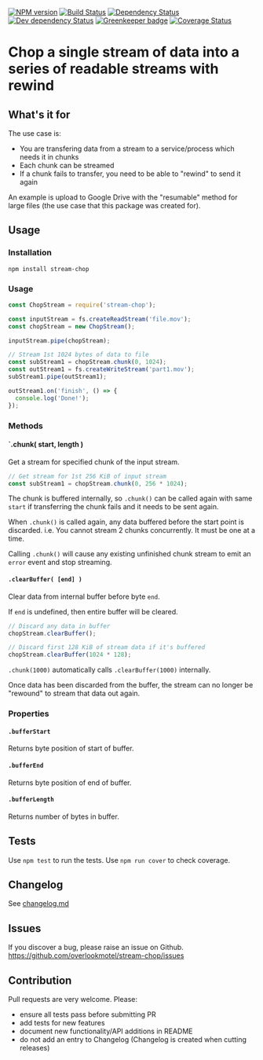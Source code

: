 [![NPM version](https://img.shields.io/npm/v/stream-chop.svg)](https://www.npmjs.com/package/stream-chop)
[![Build Status](https://img.shields.io/travis/overlookmotel/stream-chop/master.svg)](http://travis-ci.org/overlookmotel/stream-chop)
[![Dependency Status](https://img.shields.io/david/overlookmotel/stream-chop.svg)](https://david-dm.org/overlookmotel/stream-chop)
[![Dev dependency Status](https://img.shields.io/david/dev/overlookmotel/stream-chop.svg)](https://david-dm.org/overlookmotel/stream-chop)
[![Greenkeeper badge](https://badges.greenkeeper.io/overlookmotel/stream-chop.svg)](https://greenkeeper.io/)
[![Coverage Status](https://img.shields.io/coveralls/overlookmotel/stream-chop/master.svg)](https://coveralls.io/r/overlookmotel/stream-chop)

# Chop a single stream of data into a series of readable streams with rewind

## What's it for

The use case is:

* You are transfering data from a stream to a service/process which needs it in chunks
* Each chunk can be streamed
* If a chunk fails to transfer, you need to be able to "rewind" to send it again

An example is upload to Google Drive with the "resumable" method for large files (the use case that this package was created for).

## Usage

### Installation

```
npm install stream-chop
```

### Usage

```js
const ChopStream = require('stream-chop');

const inputStream = fs.createReadStream('file.mov');
const chopStream = new ChopStream();

inputStream.pipe(chopStream);

// Stream 1st 1024 bytes of data to file
const subStream1 = chopStream.chunk(0, 1024);
const outStream1 = fs.createWriteStream('part1.mov');
subStream1.pipe(outStream1);

outStream1.on('finish', () => {
  console.log('Done!');
});
```

### Methods

#### `.chunk( start, length )

Get a stream for specified chunk of the input stream.

```js
// Get stream for 1st 256 KiB of input stream
const subStream1 = chopStream.chunk(0, 256 * 1024);
```

The chunk is buffered internally, so `.chunk()` can be called again with same `start` if transferring the chunk fails and it needs to be sent again.

When `.chunk()` is called again, any data buffered before the start point is discarded. i.e. You cannot stream 2 chunks concurrently. It must be one at a time.

Calling `.chunk()` will cause any existing unfinished chunk stream to emit an `error` event and stop streaming.

#### `.clearBuffer( [end] )`

Clear data from internal buffer before byte `end`.

If `end` is undefined, then entire buffer will be cleared.

```js
// Discard any data in buffer
chopStream.clearBuffer();

// Discard first 128 KiB of stream data if it's buffered
chopStream.clearBuffer(1024 * 128);
```

`.chunk(1000)` automatically calls `.clearBuffer(1000)` internally.

Once data has been discarded from the buffer, the stream can no longer be "rewound" to stream that data out again.

### Properties

#### `.bufferStart`

Returns byte position of start of buffer.

#### `.bufferEnd`

Returns byte position of end of buffer.

#### `.bufferLength`

Returns number of bytes in buffer.

## Tests

Use `npm test` to run the tests. Use `npm run cover` to check coverage.

## Changelog

See [changelog.md](https://github.com/overlookmotel/stream-chop/blob/master/changelog.md)

## Issues

If you discover a bug, please raise an issue on Github. https://github.com/overlookmotel/stream-chop/issues

## Contribution

Pull requests are very welcome. Please:

* ensure all tests pass before submitting PR
* add tests for new features
* document new functionality/API additions in README
* do not add an entry to Changelog (Changelog is created when cutting releases)
